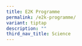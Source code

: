 ```yaml
---
title: E2K Programme
permalink: /e2k-programme/
variant: tiptap
description: ""
third_nav_title: Science
---
```

<p></p>